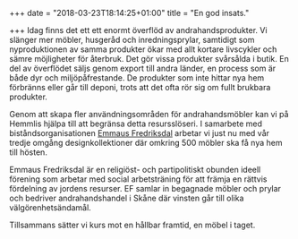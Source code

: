 +++
date = "2018-03-23T18:14:25+01:00"
title = "En god insats."

+++
Idag finns det ett ett enormt överflöd av andrahandsprodukter. Vi slänger mer möbler, husgeråd och inredningsprylar, samtidigt som nyproduktionen av samma produkter ökar med allt kortare livscykler och sämre möjligheter för återbruk. Det gör vissa produkter svårsålda i butik.
En del av överflödet säljs genom export till andra länder, en process som är både dyr och miljöpåfrestande. De produkter som inte hittar nya hem förbränns eller går till deponi, trots att det ofta rör sig om fullt brukbara produkter. 

Genom att skapa fler användningsområden för andrahandsmöbler kan vi på Hemmlis hjälpa till att begränsa detta resursslöseri. I samarbete med biståndsorganisationen [Emmaus Fredriksdal](http://emmausfredriksdal.se/) arbetar vi just nu med vår tredje omgång designkollektioner där omkring 500 möbler ska få nya hem till hösten. 

Emmaus Fredriksdal är en religiöst- och partipolitiskt obunden ideell förening som arbetar med social arbetsträning för att främja en rättvis fördelning av jordens resurser. EF samlar in begagnade möbler och prylar och bedriver andrahandshandel i Skåne där vinsten går till olika välgörenhetsändamål.

Tillsammans sätter vi kurs mot en hållbar framtid, en möbel i taget.
